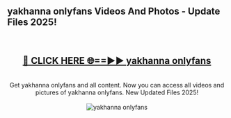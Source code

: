 <h2>yakhanna onlyfans Videos And Photos - Update Files 2025!</h2>
<br>
<div align="center">
<h2><a href="https://linkcuts.com/hfmhzwbr" rel="nofollow">🔴 CLICK HERE 🌐==►► yakhanna onlyfans</a></h2>
<br>
Get yakhanna onlyfans and all content. Now you can access all videos and pictures of yakhanna onlyfans. New Updated Files 2025!
<br>
<br>
<a href="https://linkcuts.com/hfmhzwbr" rel="nofollow" data-target="animated-image.originalLink"><img src="https://i.ibb.co.com/WyWwxjT/player-gif2.gif" alt="yakhanna onlyfans" style="max-width: 100%; display: inline-block;" data-target="animated-image.originalImage"></a>
</div>
<br>